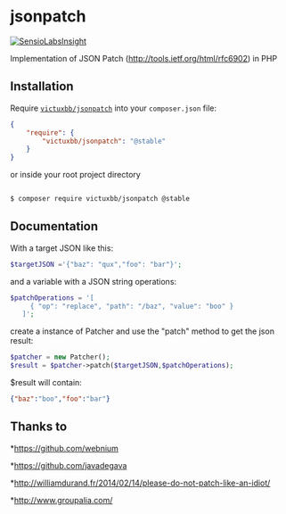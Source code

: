 jsonpatch
=========

[![SensioLabsInsight](https://insight.sensiolabs.com/projects/dee95637-0141-4caa-b6bf-1189a848128c/big.png)](https://insight.sensiolabs.com/projects/dee95637-0141-4caa-b6bf-1189a848128c)

Implementation of JSON Patch (http://tools.ietf.org/html/rfc6902) in PHP

Installation
-------------
Require [`victuxbb/jsonpatch`](https://packagist.org/packages/victuxbb/jsonpatch)
into your `composer.json` file:

``` json
{
    "require": {
        "victuxbb/jsonpatch": "@stable"
    }
}
```
or inside your root project directory

``` bash

$ composer require victuxbb/jsonpatch @stable

```

Documentation
-------------
With a target JSON like this:
``` php
$targetJSON ='{"baz": "qux","foo": "bar"}';
```
and a variable with a JSON string operations:
``` php
$patchOperations = '[
     { "op": "replace", "path": "/baz", "value": "boo" }
   ]';
```
create a instance of Patcher and use the "patch" method to get the json result:

``` php
$patcher = new Patcher();
$result = $patcher->patch($targetJSON,$patchOperations);
```
$result will contain:
``` json
{"baz":"boo","foo":"bar"}
```

Thanks to
---------

*https://github.com/webnium

*https://github.com/javadegava

*http://williamdurand.fr/2014/02/14/please-do-not-patch-like-an-idiot/

*http://www.groupalia.com/
